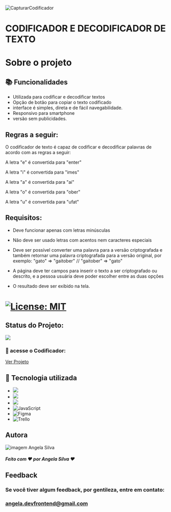 ![CapturarCodificador](https://user-images.githubusercontent.com/124155078/221072922-aef9645a-9661-4a78-a8dc-0dc37894660f.PNG)



 # CODIFICADOR E DECODIFICADOR DE TEXTO


 
 

# Sobre o projeto


 
## 📚 Funcionalidades

- Utilizada para codificar e decodificar textos
- Opção de botão para copiar o texto codificado
- interface é simples, direta e de fácil navegabilidade.
- Responsivo para smartphone
- versão sem publicidades.

## Regras a seguir:

O codificador de texto é capaz de codificar e decodificar palavras de acordo com as regras a seguir:

A letra "e" é convertida para "enter"

A letra "i" é convertida para "imes"

A letra "a" é convertida para "ai"

A letra "o" é convertida para "ober"

A letra "u" é convertida para "ufat"

## Requisitos:

- Deve funcionar apenas com letras minúsculas

- Não deve ser usado letras com acentos nem caracteres especiais

- Deve ser possível converter uma palavra para a versão criptografada e também retornar uma palavra criptografada para a versão original, por exemplo: "gato" => "gaitober" // "gaitober" => "gato"

- A página deve ter campos para inserir o texto a ser criptografado ou descrito, e a pessoa usuária deve poder escolher entre as duas opções

- O resultado deve ser exibido na tela.

# [![License: MIT](https://img.shields.io/badge/License-MIT-greem.svg)](https://opensource.org/licenses/MIT)


## Status do Projeto:
 ![](https://camo.githubusercontent.com/459f141bd5e24c179a0e2dd49691e290ed5c5d4b4cb97767daee7cfaf6e31121/687474703a2f2f696d672e736869656c64732e696f2f7374617469632f76313f6c6162656c3d535441545553266d6573736167653d434f4e434c5549444f26636f6c6f723d475245454e267374796c653d666f722d7468652d6261646765)

### 🚀 acesse o Codificador:

[Ver Projeto](https://angela-silva.github.io/Codificador/)


## 🔧 Tecnologia utilizada
* ![](https://img.shields.io/badge/Visual_Studio_Code-0078D4?style=for-the-badge&logo=visual%20studio%20code&logoColor=white)
* ![](https://img.shields.io/badge/HTML5-E34F26?style=for-the-badge&logo=html5&logoColor=white)
* ![](https://img.shields.io/badge/CSS3-1572B6?style=for-the-badge&logo=css3&logoColor=white)
* ![JavaScript](https://img.shields.io/badge/javascript-%23323330.svg?style=for-the-badge&logo=javascript&logoColor=%23F7DF1E)
* ![Figma](https://img.shields.io/badge/figma-%23F24E1E.svg?style=for-the-badge&logo=figma&logoColor=white)
* ![Trello](https://img.shields.io/badge/Trello-%23026AA7.svg?style=for-the-badge&logo=Trello&logoColor=white)
 

## Autora

![imagem Angela Silva](https://media.licdn.com/dms/image/D4D03AQGzK8Y4s4kL2w/profile-displayphoto-shrink_800_800/0/1673020966867?e=1682553600&v=beta&t=TxhI4xPC6atXg6w774KIrhlY2OXhrzfCt3zemj1qGpU)
##### Feito com ❤ por Angela Silva ❤

## Feedback

### Se você tiver algum feedback, por gentileza, entre em contato: 

### angela.devfrontend@gmail.com





